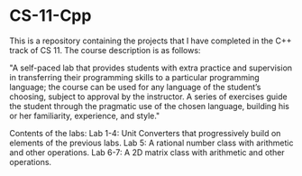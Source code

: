 # CS-11-Cpp

This is a repository containing the projects that I have completed in the C++
track of CS 11. The course description is as follows:

"A self-paced lab that provides students with extra practice and supervision
in transferring their programming skills to a particular programming language;
the course can be used for any language of the student’s choosing, subject to
approval by the instructor. A series of exercises guide the student through
the pragmatic use of the chosen language, building his or her familiarity,
experience, and style."


Contents of the labs:
    Lab 1-4: Unit Converters that progressively build on elements of the
             previous labs.
    Lab 5: A rational number class with arithmetic and other operations.
    Lab 6-7: A 2D matrix class with arithmetic and other operations.
